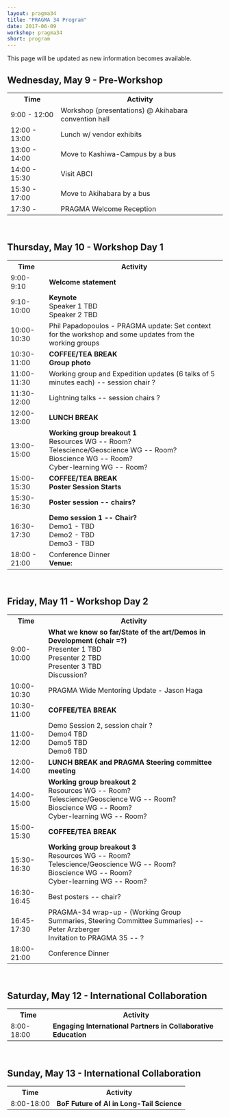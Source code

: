 ```yaml
---
layout: pragma34
title: "PRAGMA 34 Program"
date: 2017-06-09
workshop: pragma34
short: program
---
```


This page will be updated as new information becomes available.

## Wednesday, May 9 - Pre-Workshop
<table class="program34">
  <tr>
    <th class="program34col">Time</th>
    <th>Activity</th>
  </tr>
  <tr>
    <td> 9:00 - 12:00</td>
    <td>Workshop (presentations) @ Akihabara convention hall</td>
  </tr>
  <tr>
    <td>12:00 - 13:00</td>
    <td>Lunch w/ vendor exhibits</td>
  </tr>
  <tr>
    <td>13:00 - 14:00</td>
    <td>Move to Kashiwa-Campus by a bus</td>
  </tr>
  <tr>
    <td>14:00 - 15:30</td>
    <td>Visit ABCI</td>
  </tr>
  <tr>
    <td>15:30 - 17:00</td>
    <td>Move to Akihabara by a bus</td>
  </tr>
  <tr>
    <td>17:30 - </td>
    <td>PRAGMA Welcome Reception</td>
    </tr>
</table>
<br>

## Thursday, May 10 - Workshop Day 1
<table class="program34">
  <tr>
    <th class="program34col">Time</th>
    <th>Activity</th>
  </tr>
  <tr>
    <td>9:00-9:10</td>
    <td><strong>Welcome statement</strong></td>
  </tr>
  <tr>
    <td>9:10-10:00</td>
    <td><strong>Keynote</strong>
        <br>Speaker 1 TBD
        <br>Speaker 2 TBD</td>
  </tr>
  <tr>
    <td>10:00-10:30</td>
    <td>Phil Papadopoulos - PRAGMA update: Set context for the workshop and some updates from the working groups </td>
  </tr>
  <tr>
    <td>10:30-11:00</td>
    <td><strong>COFFEE/TEA BREAK</strong>
        <br><strong>Group photo</strong></td>
  </tr>
  <tr>
    <td>11:00-11:30</td>
    <td> Working group and Expedition updates (6 talks of 5 minutes each) -- session chair ?</td>
  </tr>
  <tr>
    <td>11:30-12:00</td>
    <td>Lightning talks -- session chairs ?</td>
  </tr>
  <tr>
    <td>12:00-13:00</td>
    <td><strong>LUNCH BREAK</strong>
        </td>
  </tr>
  <tr>
    <td>13:00-15:00</td>
    <td><strong>Working group breakout 1</strong>
     <br>Resources WG -- Room?
     <br>Telescience/Geoscience WG -- Room?
     <br>Bioscience WG -- Room?
     <br>Cyber-learning WG -- Room?
    </td>
  </tr>
  <tr>
    <td>15:00-15:30</td>
    <td><strong>COFFEE/TEA BREAK
    <br>Poster Session Starts</strong>
    </td>
  </tr>
  <tr>
    <td>15:30-16:30</td>
    <td><strong>Poster session -- chairs?</strong></td>
  </tr>
  <tr>
    <td>16:30-17:30</td>
    <td><strong>Demo session 1 -- Chair?</strong>
      <br> Demo1 - TBD
      <br> Demo2 - TBD
      <br> Demo3 - TBD
    </td>
   </tr>
   <tr>
    <td>18:00 - 21:00</td>
    <td>Conference Dinner <br> <b> Venue:</b>
    </td>
   </tr>
</table> 

<br>


## Friday, May 11 - Workshop Day 2
<table class="program34">
  <tr>
    <th>Time</th>
    <th>Activity</th>
  </tr>
  <tr>
    <td>9:00-10:00</td>
    <td><strong>What we know so far/State of the art/Demos in Development (chair =?)</strong>
        <br>Presenter 1 TBD
        <br>Presenter 2 TBD
        <br>Presenter 3 TBD 
        <br>Discussion?
    </td>
  </tr>
  <tr>
    <td>10:00-10:30</td>
    <td>PRAGMA Wide Mentoring Update - Jason Haga</td>
  </tr>
  <tr>
    <td>10:30-11:00</td>
    <td><strong>COFFEE/TEA BREAK</strong></td>
  </tr>
  <tr>
    <td>11:00-12:00</td>
    <td>Demo Session 2, session chair ?
    <br> Demo4 TBD
    <br> Demo5 TBD
    <br> Demo6 TBD
    </td>
  </tr>
  <tr>
    <td>12:00-14:00</td>
    <td><strong>LUNCH BREAK and PRAGMA Steering committee meeting</strong></td>
  </tr>
  <tr>
    <td>14:00-15:00</td>
    <td><strong>Working group breakout 2</strong>
     <br>Resources WG -- Room?
     <br>Telescience/Geoscience WG -- Room?
     <br>Bioscience WG -- Room?
     <br>Cyber-learning WG -- Room?
    </td>
  </tr>
  <tr>
    <td>15:00-15:30</td>
    <td><strong>COFFEE/TEA BREAK</strong></td>
  </tr>
  <tr>
    <td>15:30-16:30</td>
    <td><strong>Working group breakout 3</strong>
     <br>Resources WG -- Room?
     <br>Telescience/Geoscience WG -- Room?
     <br>Bioscience WG -- Room?
     <br>Cyber-learning WG -- Room?
    </td>
  </tr>
  <tr>
    <td>16:30-16:45</td>
    <td>Best posters -- chair?</td>
  </tr>
  <tr>
    <td>16:45-17:30</td>
    <td>PRAGMA-34 wrap-up - (Working Group Summaries, Steering Committee Summaries) -- Peter Arzberger
      <br> Invitation to PRAGMA 35 -- ?
    </td>
  </tr>
  <tr>
    <td>18:00-21:00</td>
    <td>Conference Dinner</td>
  </tr>
</table>
 
<br>


## Saturday, May 12 - International Collaboration
<table class="program34">
  <tr>
    <th>Time</th>
    <th>Activity</th>
  </tr>
  <tr>
    <td>8:00-18:00</td>
    <td><strong>Engaging International Partners in Collaborative Education</strong>
        <br>
    </td>
  </tr>
</table>
<br>

## Sunday, May 13 - International Collaboration
<table class="program34">
  <tr>
    <th>Time</th>
    <th>Activity</th>
  </tr>
  <tr>
    <td>8:00-18:00</td>
    <td><strong>BoF Future of AI in Long-Tail Science</strong>
        <br>
    </td>
  </tr>
</table>
